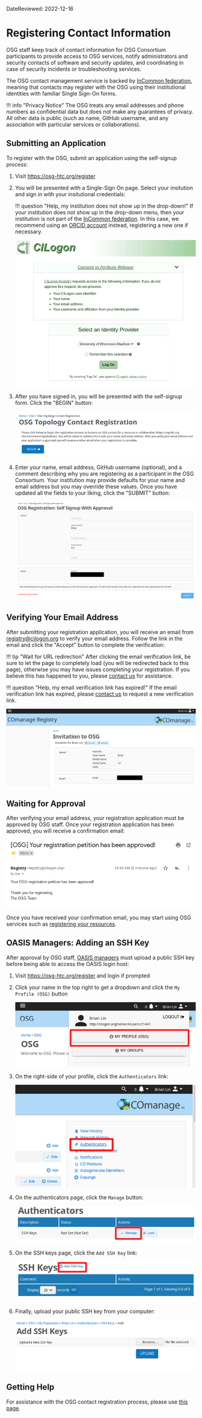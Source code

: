 DateReviewed: 2022-12-16

Registering Contact Information
===============================

OSG staff keep track of contact information for OSG Consortium participants to provide access to OSG services,
notify administrators and security contacts of software and security updates,
and coordinating in case of security incidents or troubleshooting services.

The OSG contact management service is backed by [InCommon federation](https://www.incommon.org/federation/),
meaning that contacts may register with the OSG using their institutional identities with familiar Single Sign-On forms.

!!! info "Privacy Notice"
    The OSG treats any email addresses and phone numbers as confidential data but does not make any guarantees of
    privacy.
    All other data is public (such as name, GitHub username, and any association with particular services or
    collaborations).

Submitting an Application
-------------------------

To register with the OSG, submit an application using the self-signup process:

1.  Visit <https://osg-htc.org/register>

1.  You will be presented with a Single-Sign On page.
    Select your insitution and sign in with your insitutional credentials:

    !!! question "Help, my institution does not show up in the drop-down!"
        If your institution does not show up in the drop-down menu, then your institution is not part of the
        [InCommon federation](https://www.incommon.org/federation/).
        In this case, we recommend using an [ORCID account](https://orcid.org/) instead, registering a new one if necessary.

    ![CILogon Single-Sign On page](../img/comanage/comanage-sso.png)

1.  After you have signed in, you will be presented with the self-signup form.
    Click the "BEGIN" button:

    ![COManage self-signup form](../img/comanage/comanage-landing-page.png)

1.  Enter your name, email address, GitHub username (optional), and a comment describing why you are registering as a
    participant in the OSG Consortium.
    Your institution may provide defaults for your name and email address but you may override these values.
    Once you have updated all the fields to your liking, click the "SUBMIT" button:

    ![COManage enrollment form](../img/comanage/comanage-enrollment-form.png)

Verifying Your Email Address
----------------------------

After submitting your registration application, you will receive an email from <registry@cilogon.org> to verify your email
address.
Follow the link in the email and click the "Accept" button to complete the verification:

!!! tip "Wait for URL redirection"
     After clicking the email verification link, be sure to let the page to completely load (you will be redirected back
     to this page), otherwise you may have issues completing your registration.
     If you believe this has happened to you, please [contact us](#getting-help) for assistance.

!!! question "Help, my email verification link has expired!"
    If the email verification link has expired, please [contact us](#getting-help) to request a new verification link.

![COManage verification email](../img/comanage/comanage-email-verification-form.png)

Waiting for Approval
--------------------

After verifying your email address, your registration application must be approved by OSG staff.
Once your registration application has been approved, you will receive a confirmation email:

![COManage approval email](../img/comanage/comanage-verified-email.png)

Once you have received your confirmation email, you may start using OSG services such as
[registering your resources](registration.md).

OASIS Managers: Adding an SSH Key
---------------------------------

After approval by OSG staff, [OASIS managers](../data/update-oasis.md) must upload a public
SSH key before being able to access the OASIS login host:

1.  Visit <https://osg-htc.org/register> and login if prompted

1.  Click your name in the top right to get a dropdown and click the `My Profile (OSG)` button

    ![COManage profile dropdown](../img/comanage/ssh-homepage-dropdown.png)

1.  On the right-side of your profile, click the `Authenticators` link:

    ![COManage user profile](../img/comanage/ssh-edit-profile.png)

1.  On the authenticators page, click the `Manage` button:

    ![COManage authenticators](../img/comanage/ssh-authenticator-select.png)

1.  On the SSH keys page, click the `Add SSH Key` link:

    ![COManage SSH keys](../img/comanage/ssh-key-list.png)

1.  Finally, upload your public SSH key from your computer:

    ![COManage upload SSH key](../img/comanage/ssh-add-key.png)

Getting Help
------------

For assistance with the OSG contact registration process, please use
[this page](https://osg-htc.org/docs/common/help/).
